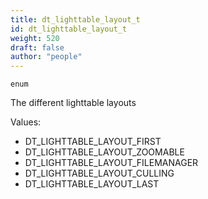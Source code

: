 ```yaml
---
title: dt_lighttable_layout_t
id: dt_lighttable_layout_t
weight: 520
draft: false
author: "people"
---
```


`enum`

The different lighttable layouts

Values:
* DT_LIGHTTABLE_LAYOUT_FIRST
* DT_LIGHTTABLE_LAYOUT_ZOOMABLE
* DT_LIGHTTABLE_LAYOUT_FILEMANAGER
* DT_LIGHTTABLE_LAYOUT_CULLING
* DT_LIGHTTABLE_LAYOUT_LAST


